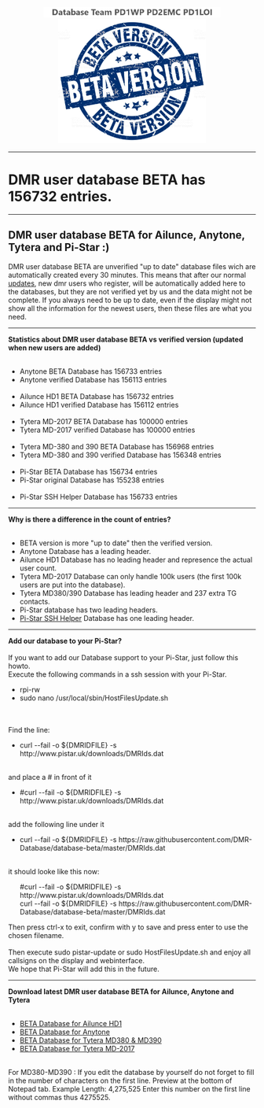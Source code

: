 <p align="center">
<a href="https://github.com/BM-Database" target="_blank"><img src="img/BM-logo2.gif" width="360"></a>
<br>
<img src="img/BM-beta.jpg" width="300">
<br>
</p>
<hr>

<h1>DMR user database BETA has 156732 entries.
</h1>
<hr>
<h2 id="english">DMR user database <b>BETA</b> for Ailunce, Anytone, Tytera and Pi-Star :)</h2>
DMR user database BETA are unverified "up to date" database files wich are automatically created every 30 minutes. This means that after our normal <a href="https://github.com/bm-database/database">updates</a>, new dmr users who register, will be automatically added here to the databases, but they are not verified yet by us and the data might not be complete. If you always need to be up to date, even if the display might not show all the information for the newest users, then these files are what you need.
<br>
<hr>
<b>Statistics about DMR user database BETA vs verified version (updated when new users are added)
<br>
<br>
</b>
<ul>
<li>Anytone BETA Database has 156733 entries<br>
<li>Anytone verified Database has 156113 entries<br><br>
<li>Ailunce HD1 BETA Database has 156732 entries<br>
<li>Ailunce HD1 verified Database has 156112 entries<br><br>
<li>Tytera MD-2017 BETA Database has 100000 entries<br>
<li>Tytera MD-2017 verified Database has 100000 entries<br><br>
<li>Tytera MD-380 and 390 BETA Database has 156968 entries<br>
<li>Tytera MD-380 and 390 verified Database has 156348 entries<br><br>
<li>Pi-Star BETA Database has 156734 entries<br>
<li>Pi-Star original Database has 155238 entries<br><br>
<li>Pi-Star SSH Helper Database has 156733 entries<br>
</ul>
<hr>
<b>Why is there a difference in the count of entries?</b><br>
<br><ul><li>BETA version is more "up to date" then the verified version.
<br><li>Anytone Database has a leading header.
<br><li>Ailunce HD1 Database has no leading header and represence the actual user count.
<br><li>Tytera MD-2017 Database can only handle 100k users (the first 100k users are put into the database).
<br><li>Tytera MD380/390 Database has leading header and 237 extra TG contacts.
<br><li>Pi-Star database has two leading headers.
<br><li><a href="https://github.com/wa1gov/Pistar-SSH-Helper">Pi-Star SSH Helper</a> Database has one leading header.</li>
</ul>
<hr>
<b>Add our database to your Pi-Star?</b><br>
<br>
If you want to add our Database support to your Pi-Star, just follow this howto.
<br>Execute the following commands in a ssh session with your Pi-Star.
<ul><li>rpi-rw
<li>sudo nano /usr/local/sbin/HostFilesUpdate.sh 
</ul></li>
<br><br>Find the line:
<ul><li>curl --fail -o ${DMRIDFILE} -s http://www.pistar.uk/downloads/DMRIds.dat
</li></ul>
<br>and place a # in front of it
<ul><li>#curl --fail -o ${DMRIDFILE} -s http://www.pistar.uk/downloads/DMRIds.dat
</li></ul>
<br>add the following line under it 
<ul><li>
curl --fail -o ${DMRIDFILE} -s https://raw.githubusercontent.com/DMR-Database/database-beta/master/DMRIds.dat
</ul></li>
<br>it should looke like this now:
<ul>
#curl --fail -o ${DMRIDFILE} -s http://www.pistar.uk/downloads/DMRIds.dat
<br>curl --fail -o ${DMRIDFILE} -s https://raw.githubusercontent.com/DMR-Database/database-beta/master/DMRIds.dat
</ul>
Then press ctrl-x to exit, confirm with y to save and press enter to use the chosen filename.
<br><br>
Then execute sudo pistar-update or sudo HostFilesUpdate.sh and enjoy all callsigns on the display and webinterface.
<br>
We hope that Pi-Star will add this in the future.
<hr>
<b>Download latest DMR user database BETA for Ailunce, Anytone and Tytera
</b>
<ul>
<br>
<li>
<a href="https://raw.githubusercontent.com/DMR-Database/database-beta/master/userhd.csv">BETA Database for Ailunce HD1</a>
</li>
<li>
<a href="https://raw.githubusercontent.com/DMR-Database/database-beta/master/userat.csv">BETA Database for Anytone</a>
</li>
<li>
<a href="https://github.com/DMR-Database/database-beta/raw/master/user.bin">BETA Database for Tytera MD380 & MD390</a>
</li>
<li>
<a href="https://raw.githubusercontent.com/DMR-Database/database-beta/master/usermd2017.csv">BETA Database for Tytera MD-2017</a>
</li>
</ul>
<br>
For MD380-MD390 : If you edit the database by yourself do not forget to fill in the number of characters on the first line. Preview at the bottom of Notepad tab. Example Length: 4,275,525 Enter this number on the first line without commas thus 4275525.
